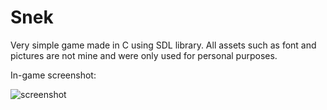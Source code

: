 # Snek
Very simple game made in C using SDL library. All assets such as font and pictures are not mine and were only used for personal purposes.

In-game screenshot:

![screenshot](https://user-images.githubusercontent.com/19817784/117893199-4965c680-b2ba-11eb-90f6-e37ff56b02dd.png)
